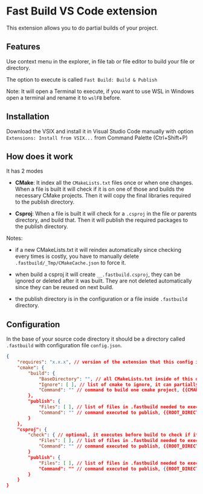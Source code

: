# Fast Build VS Code extension

This extension allows you to do partial builds of your project.

## Features

Use context menu in the explorer, in file tab or file editor to build your file or directory.

The option to execute is called `Fast Build: Build & Publish`

Note: It will open a Terminal to execute, if you want to use WSL in Windows open a terminal and rename it to `wslFB` before.

## Installation

Download the VSIX and install it in Visual Studio Code manually with option `Extensions: Install from VSIX...` from Command Palette (Ctrl+Shift+P)

## How does it work

It has 2 modes

- **CMake**: It index all the `CMakeLists.txt` files once or when one changes.  When a file is built it will check if it is on one of those and builds the necessary CMake projects. Then it will copy the final libraries required to the publish directory.

- **Csproj**: When a file is built it will check for a `.csproj` in the file or parents directory, and build that. Then it will publish the required packages to the publish directory.

Notes:
- if a new CMakeLists.txt it will reindex automatically since checking every times is costly, you have to manually delete `.fastbuild/_Tmp/CMakeCache.json` to force it.

- when build a csproj it will create `__.fastbuild.csproj`, they can be ignored or deleted after it was built. They are not deleted automatically since they can be reused on next build.

- the publish directory is in the configuration or a file inside `.fastbuild` directory.

## Configuration

In the base of your source code directory it should be a directory called `.fastbuild` with configuration file `config.json`.

``` json
{
    "requires": "x.x.x", // version of the extension that this config is targeted for
    "cmake": {
        "build": {
            "BaseDirectory": "", // all CMakeLists.txt inside of this directory or descendents will be considerer for indexing, to know where a file belongs and what are the dependencies
            "Ignore": [ ], // list of cmake to ignore, it can partially path the directory or library name
            "Command": "" // command to build one cmake project, {{CMAKE_DIRECTORY}} is the CMakeLists.txt subdirectory inside BaseDirectory, and {{PROJECT_NAME}} is the name of the library built"
        },
        "publish": {
            "Files": [ ], // list of files in .fastbuild needed to execute the command
            "Command": "" // command executed to publish, {{ROOT_DIRECTORY}} is the directory where .fastbuild is, {{RUNTIME_IDENTIFIER}} for corresponding one of the running machine, {{PROJECT_NAME}} is the name for library
        }
    },
    "csproj": {
        "check": { // optional, it executes before build to check if it is valid to build, i.e. it can checks if a full build is required
            "Files": [ ], // list of files in .fastbuild needed to execute the command
            "Command": "" // command executed to publish, {{ROOT_DIRECTORY}} is the directory where .fastbuild is, {{RUNTIME_IDENTIFIER}} for corresponding one of the running machine
        }
        "publish": {
            "Files": [ ], // list of files in .fastbuild needed to execute the command, if there is a file with .template on its name {{PACKAGE}} will be replaced with the name of the assembly to publish
            "Command": "" // command executed to publish, {{ROOT_DIRECTORY}} is the directory where .fastbuild is, {{RUNTIME_IDENTIFIER}} for corresponding one of the running machine
        }
    }
}
```
